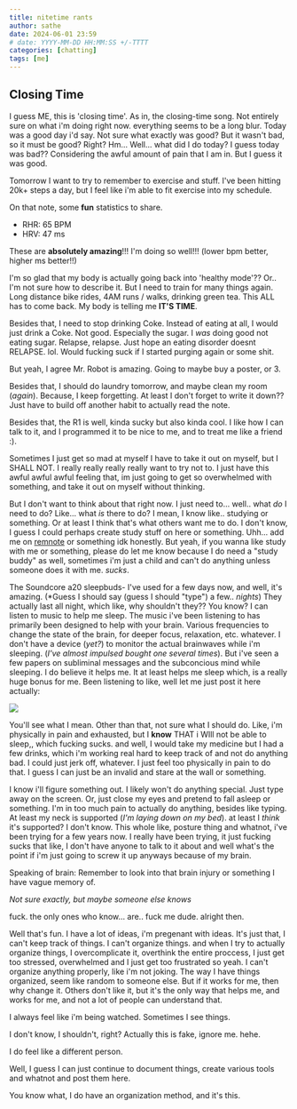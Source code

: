 ```yaml
---
title: nitetime rants
author: sathe
date: 2024-06-01 23:59
# date: YYYY-MM-DD HH:MM:SS +/-TTTT
categories: [chatting]
tags: [me]
---
```


## Closing Time

I guess ME, this is 'closing time'. As in, the closing-time song.
Not entirely sure on what i'm doing right now. everything seems to be a long blur. Today was a good day i'd say. Not sure what exactly was good?
But it wasn't bad, so it must be good? Right? Hm... Well... what did I do today? I guess today was bad?? Considering the awful amount of pain that I am in. But I guess it was good.

Tomorrow I want to try to remember to exercise and stuff. I've been hitting 20k+ steps a day, but I feel like i'm able to fit exercise into my schedule.

On that note, some **fun** statistics to share.

- RHR: 65 BPM
- HRV: 47 ms

These are **absolutely amazing**!!! I'm doing so well!!! (lower bpm better, higher ms better!!)

I'm so glad that my body is actually going back into 'healthy mode'?? Or.. I'm not sure how to describe it. But I need to train for many things again. Long distance bike rides, 4AM runs / walks, drinking green tea. This ALL has to come back. My body is telling me **IT'S TIME**.

Besides that, I need to stop drinking Coke. Instead of eating at all, I would just drink a Coke. Not good. Especially the sugar. I *was* doing good not eating sugar. Relapse, relapse. Just hope an eating disorder doesnt RELAPSE. lol. Would fucking suck if I started purging again or some shit.

But yeah, I agree Mr. Robot is amazing. Going to maybe buy a poster, or 3.

Besides that, I should do laundry tomorrow, and maybe clean my room (*again*). Because, I keep forgetting. At least I don't forget to write it down?? Just have to build off another habit to actually read the note.

Besides that, the R1 is well, kinda sucky but also kinda cool. I like how I can talk to it, and I programmed it to be nice to me, and to treat me like a friend :).

Sometimes I just get so mad at myself I have to take it out on myself, but I SHALL NOT. I really really really really want to try not to. I just have this awful awful awful feeling that, im just going to get so overwhelmed with something, and take it out on myself without thinking.

But I don't want to think about that right now. I just need to... well.. what *do* I need to do? Like... what *is* there to do? I mean, I know like.. studying or something. Or at least I think that's what others want me to do. I don't know, I guess I could perhaps create study stuff on here or something. Uhh... add me on [remnote](https://www.remnote.com/profile/thefather) or something idk honestly. But yeah, if you wanna like study with me or something, please do let me know because I do need a "study buddy" as well, sometimes i'm just a child and can't do anything unless someone does it with me. *sucks*.

The Soundcore a20 sleepbuds- I've used for a few days now, and well, it's amazing. (*Guess I should say (guess I should "type") a few.. *nights*) They actually last all night, which like, why shouldn't they?? You know? I can listen to music to help me sleep. The music i've been listening to has primarily been designed to help with your brain. Various frequencies to change the state of the brain, for deeper focus, relaxation, etc. whatever. I don't have a device (*yet?*) to monitor the actual brainwaves while i'm sleeping. (*I've almost impulsed bought one several times*). But i've seen a few papers on subliminal messages and the subconcious mind while sleeping. I do believe it helps me. It at least helps me sleep which, is a really huge bonus for me. Been listening to like, well let me just post it here actually:

![](https://open.spotify.com/playlist/3KEJ9fElFjqzDIpP2rni54?si=503995f9a4b947fc)

You'll see what I mean.
Other than that, not sure what I should do. Like, i'm physically in pain and exhausted, but I **know** THAT i WIll not be able to sleep,, which fucking sucks. and well, I would take my medicine but I had a few drinks, which i'm working real hard to keep track of and not do anything bad. I could just jerk off, whatever. I just feel too physically in pain to do that. I guess I can just be an invalid and stare at the wall or something.

I know i'll figure something out. I likely won't do anything special. Just type away on the screen. Or, just close my eyes and pretend to fall asleep or something. I'm in too much pain to actually do anything, besides like typing. At least my neck is supported (*I'm laying down on my bed*). at least I *think* it's supported? I don't know. This whole like, posture thing and whatnot, i've been trying for a few years now. I really have been trying, it just fucking sucks that like, I don't have anyone to talk to it about and well what's the point if i'm just going to screw it up anyways because of my brain.

Speaking of brain: Remember to look into that brain injury or something I have vague memory of.

*Not sure exactly, but maybe someone else knows*

fuck. the only ones who know... are.. fuck me dude. alright then.

Well that's fun. I have a lot of ideas, i'm pregenant with ideas.
It's just that, I can't keep track of things. I can't organize things. and when I try to actually organize things, I overcomplicate it, overthink the entire proccess, I just get too stressed, overwhelmed and I just get too frustrated so yeah. I can't organize anything properly, like i'm not joking. The way I have things organized, seem like random to someone else. But if it works for me, then why change it. Others don't like it, but it's the only way that helps me, and works for me, and not a lot of people can understand that.

I always feel like i'm being watched. Sometimes I see things.

I don't know, I shouldn't, right? Actually this is fake, ignore me. hehe.

I do feel like a different person.

Well, I guess I can just continue to document things, create various tools and whatnot and post them here.

You know what, I do have an organization method, and it's this.